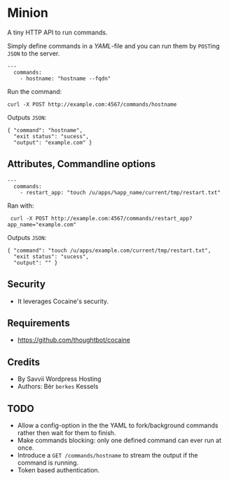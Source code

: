 # Minion

A tiny HTTP API to run commands.

Simply define commands in a *YAML*-file and you can run them by
`POST`ing `JSON` to the server.

    ---
      commands:
        - hostname: "hostname --fqdn"

Run the command:

    curl -X POST http://example.com:4567/commands/hostname

Outputs `JSON`:

    { "command": "hostname",
      "exit status": "sucess",
      "output": "example.com" }

## Attributes, Commandline options

    ---
      commands:
        - restart_app: "touch /u/apps/%app_name/current/tmp/restart.txt"

Ran with:

     curl -X POST http://example.com:4567/commands/restart_app?app_name="example.com"

Outputs `JSON`:

    { "command": "touch /u/apps/example.com/current/tmp/restart.txt",
      "exit status": "sucess",
      "output": "" }

## Security

* It leverages Cocaine's security.

## Requirements

* https://github.com/thoughtbot/cocaine

## Credits

* By Savvii Wordpress Hosting
* Authors: Bèr `berkes` Kessels

## TODO

* Allow a config-option in the the YAML to fork/background commands rather then
  wait for them to finish.
* Make commands blocking: only one defined command can ever run at once.
* Introduce a `GET /commands/hostname` to stream the output if the
  command is running.
* Token based authentication.
